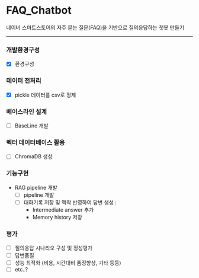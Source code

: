 # FAQ_Chatbot
네이버 스마트스토어의 자주 묻는 질문(FAQ)을 기반으로 질의응답하는 챗봇 만들기

---  


### 개발환경구성
- [x] 환경구성

### 데이터 전처리
- [x] pickle 데이터를 csv로 정제

### 베이스라인 설계
- [ ] BaseLine 개발

### 벡터 데이터베이스 활용
- [ ] ChromaDB 생성

### 기능구현
- RAG pipeline 개발
  - [ ] pipeline 개발
  - [ ] 대화기록 저장 및 맥락 반영하여 답변 생성 :
    - Intermediate answer 추가
    - Memory history 저장

### 평가
- [ ] 질의응답 시나리오 구성 및 정성평가
- [ ] 답변품질
- [ ] 성능 최적화 (비용, 시간대비 품징향상, 기타 등등)
- [ ] etc..?
